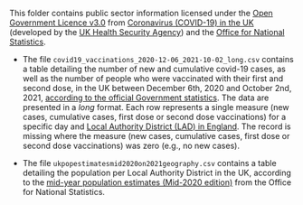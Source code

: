 This folder contains public sector information licensed under the [Open Government Licence v3.0](https://www.nationalarchives.gov.uk/doc/open-government-licence/version/3/) from [Coronavirus (COVID-19) in the UK](https://coronavirus.data.gov.uk/) (developed by the [UK Health Security Agency](https://www.gov.uk/government/organisations/uk-health-security-agency)) and the [Office for National Statistics](https://www.ons.gov.uk/).

- The file `covid19_vaccinations_2020-12-06_2021-10-02_long.csv` contains a table detailing the number of new and cumulative covid-19 cases, as well as the number of people who were vaccinated with their first and second dose, in the UK between December 6th, 2020 and October 2nd, 2021, [according to the official Government statistics](https://coronavirus-staging.data.gov.uk/details/cases). The data are presented in a *long* format. Each row represents a single measure (new cases, cumulative cases, first dose or second dose vaccinations) for a specific day and [Local Authority District (LAD) in England](https://en.wikipedia.org/wiki/Districts_of_England). The record is missing where the measure (new cases, cumulative cases, first dose or second dose vaccinations) was zero (e.g., no new cases).

- The file `ukpopestimatesmid2020on2021geography.csv` contains a table detailing the population per Local Authority District in the UK, according to the [mid-year population estimates (Mid-2020 edition)](https://www.ons.gov.uk/peoplepopulationandcommunity/populationandmigration/populationestimates/datasets/populationestimatesforukenglandandwalesscotlandandnorthernireland) from the Office for National Statistics.
